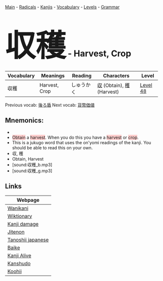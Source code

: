 <style> bigfont {font-size: 100px}</style>
[Main](../README.md) -
[Radicals](../radicals.md) -
[Kanjis](../kanjis.md) -
[Vocabulary](../vocabulary.md) -
[Levels](../levels.md) -
[Grammar](../grammar.md)
# <bigfont> 収穫</bigfont> - Harvest, Crop 

| Vocabulary | Meanings | Reading | Characters | Level |
| --- | --- | --- | --- | --- |
| 収穫 | Harvest, Crop | しゅうかく |  [収](../kanjis/収.md) (Obtain), [穫](../kanjis/穫.md) (Harvest) | [Level 48](../levels/wk_level48.md) |

Previous vocab: [後ろ盾](後ろ盾.md) Next vocab: [貨幣価値](貨幣価値.md) 

## Mnemonics:

* 
* <span style="background-color:#ffcccb"> Obtain</span> a <span style="background-color:#ffcccb"> harvest</span>. When you do this you have a <span style="background-color:#ffcccb"> harvest</span> or <span style="background-color:#ffcccb"> crop</span>.
* This is a jukugo word that uses the on'yomi readings of the kanji. You should be able to read this on your own.
* 収, 穫
* Obtain, Harvest
* [sound:収穫_b.mp3]
* [sound:収穫_g.mp3]


## Links 

| Webpage |
| --- |
| [Wanikani          ](https://www.wanikani.com/kanji/収穫) |
| [Wiktionary        ](https://en.wiktionary.org/wiki/収穫) |
| [Kanji damage      ](http://www.kanjidamage.com/kanji/search?utf8=✓&q=収穫) |
| [Jitenon           ](https://jitenon.com/kanji/収穫) |
| [Tanoshii japanese ](https://www.tanoshiijapanese.com/dictionary/kanji.cfm?k=収穫) |
| [Baike             ](https://baike.baidu.com/item/収穫) |
| [Kanji Alive       ](https://app.kanjialive.com/収穫) |
| [Kanshudo          ](https://www.kanshudo.com/searchmn?q=収穫) |
| [Koohii            ](https://kanji.koohii.com/study/kanji/収穫) |
